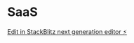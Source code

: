 # SaaS

[Edit in StackBlitz next generation editor ⚡️](https://stackblitz.com/~/github.com/zacharyelison/SaaS)